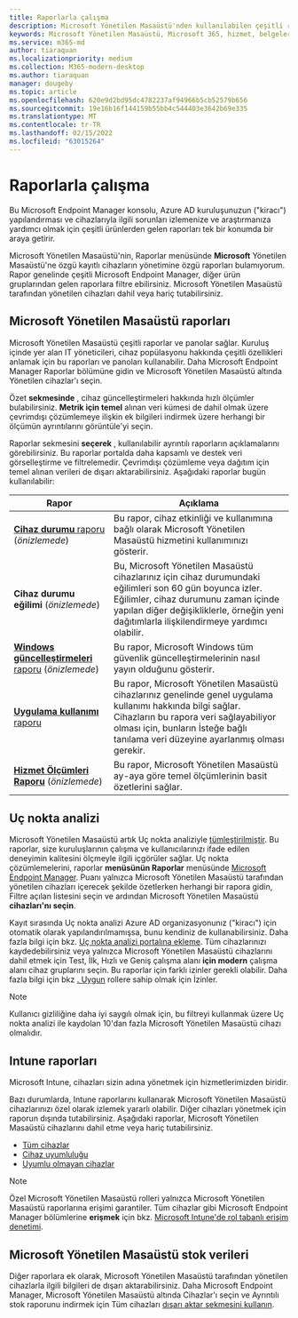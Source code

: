```yaml
---
title: Raporlarla çalışma
description: Microsoft Yönetilen Masaüstü'nden kullanılabilen çeşitli raporlar
keywords: Microsoft Yönetilen Masaüstü, Microsoft 365, hizmet, belgeler
ms.service: m365-md
author: tiaraquan
ms.localizationpriority: medium
ms.collection: M365-modern-desktop
ms.author: tiaraquan
manager: dougeby
ms.topic: article
ms.openlocfilehash: 620e9d2bd95dc4782237af94966b5cb52579b656
ms.sourcegitcommit: 19e16b16f144159b55bb4c544403e3642b69e335
ms.translationtype: MT
ms.contentlocale: tr-TR
ms.lasthandoff: 02/15/2022
ms.locfileid: "63015264"
---
```

# <a name="work-with-reports"></a>Raporlarla çalışma

Bu Microsoft Endpoint Manager konsolu, Azure AD kuruluşunuzun ("kiracı") yapılandırması ve cihazlarıyla ilgili sorunları izlemenize ve araştırmanıza yardımcı olmak için çeşitli ürünlerden gelen raporları tek bir konumda bir araya getirir.

Microsoft Yönetilen Masaüstü'nin, Raporlar menüsünde **Microsoft** Yönetilen Masaüstü'ne özgü kayıtlı cihazların yönetimine özgü raporları bulamıyorum. Rapor genelinde çeşitli Microsoft Endpoint Manager, diğer ürün gruplarından gelen raporlara filtre ebilirsiniz. Microsoft Yönetilen Masaüstü tarafından yönetilen cihazları dahil veya hariç tutabilirsiniz.

## <a name="microsoft-managed-desktop-reports"></a>Microsoft Yönetilen Masaüstü raporları

Microsoft Yönetilen Masaüstü çeşitli raporlar ve panolar sağlar. Kuruluş içinde yer alan IT yöneticileri, cihaz popülasyonu hakkında çeşitli özellikleri anlamak için bu raporları ve panoları kullanabilir. Daha Microsoft Endpoint Manager Raporlar bölümüne gidin ve Microsoft Yönetilen Masaüstü altında Yönetilen cihazlar'ı seçin.

Özet **sekmesinde** , cihaz güncelleştirmeleri hakkında hızlı ölçümler bulabilirsiniz. **Metrik için temel** alınan veri kümesi de dahil olmak üzere çevrimdışı çözümlemeye ilişkin ek bilgileri indirmek üzere herhangi bir ölçümün ayrıntılarını görüntüle'yi seçin.

Raporlar sekmesini **seçerek** , kullanılabilir ayrıntılı raporların açıklamalarını görebilirsiniz. Bu raporlar portalda daha kapsamlı ve destek veri görselleştirme ve filtrelemedir. Çevrimdışı çözümleme veya dağıtım için temel alınan verileri de dışarı aktarabilirsiniz. Aşağıdaki raporlar bugün kullanılabilir:

| Rapor | Açıklama |
| ------ | ------ |
| [**Cihaz durumu** raporu](device-status-report.md) (*önizlemede*) | Bu rapor, cihaz etkinliği ve kullanımına bağlı olarak Microsoft Yönetilen Masaüstü hizmetini kullanımınızı gösterir. |
| **Cihaz durumu eğilimi** (*önizlemede*) | Bu, Microsoft Yönetilen Masaüstü cihazlarınız için cihaz durumundaki eğilimleri son 60 gün boyunca izler. Eğilimler, cihaz durumunu zaman içinde yapılan diğer değişikliklerle, örneğin yeni dağıtımlarla ilişkilendirmeye yardımcı olabilir. |
| [**Windows güncelleştirmeleri** raporu](security-updates-report.md) (*önizlemede*) | Bu rapor, Microsoft Windows tüm güvenlik güncelleştirmelerinin nasıl yayın olduğunu gösterir. |
| [**Uygulama kullanımı** raporu](app-usage-report.md) | Bu rapor, Microsoft Yönetilen Masaüstü cihazlarınız genelinde genel uygulama kullanımı hakkında bilgi sağlar. Cihazların bu rapora veri sağlayabiliyor olması için, bunların İsteğe bağlı tanılama veri düzeyine ayarlanmış olması gerekir. |
| [**Hizmet Ölçümleri Raporu**](service-metrics-report.md) (*önizlemede*) | Bu rapor, Microsoft Yönetilen Masaüstü ay-aya göre temel ölçümlerinin basit özetlerini sağlar. |

## <a name="endpoint-analytics"></a>Uç nokta analizi

Microsoft Yönetilen Masaüstü artık Uç nokta analiziyle [tümleştirilmiştir](/mem/analytics/overview). Bu raporlar, size kuruluşlarının çalışma ve kullanıcılarınızı ifade edilen deneyimin kalitesini ölçmeyle ilgili içgörüler sağlar. Uç nokta çözümlemelerini, raporlar **menüsünün Raporlar** menüsünde [Microsoft Endpoint Manager](https://endpoint.microsoft.com/). Puanı yalnızca Microsoft Yönetilen Masaüstü tarafından yönetilen cihazları içerecek şekilde özetlerken herhangi bir rapora gidin, Filtre açılan listesini  seçin ve ardından Microsoft Yönetilen Masaüstü **cihazları'nı seçin**.

Kayıt sırasında Uç nokta analizi Azure AD organizasyonunız ("kiracı") için otomatik olarak yapılandırılmamışsa, bunu kendiniz de kullanabilirsiniz. Daha fazla bilgi için bkz. [Uç nokta analizi portalına ekleme](/mem/analytics/enroll-intune#bkmk_onboard). Tüm cihazlarınızı kaydedebilirsiniz veya yalnızca Microsoft Yönetilen Masaüstü cihazlarını dahil etmek için Test, İlk, Hızlı ve Geniş çalışma alanı **için modern** çalışma alanı cihaz gruplarını seçin. Bu raporlar için farklı izinler gerekli olabilir. Daha fazla bilgi için bkz [. Uygun](/mem/analytics/overview#permissions) rollere sahip olmak için İzinler.

> [!NOTE]
> Kullanıcı gizliliğine daha iyi saygılı olmak için, bu filtreyi kullanmak üzere Uç nokta analizi ile kaydolan 10'dan fazla Microsoft Yönetilen Masaüstü cihazı olmalıdır.

## <a name="intune-reports"></a>Intune raporları

Microsoft Intune, cihazları sizin adına yönetmek için hizmetlerimizden biridir.

Bazı durumlarda, Intune raporlarını kullanarak Microsoft Yönetilen Masaüstü cihazlarınızı özel olarak izlemek yararlı olabilir. Diğer cihazları yönetmek için raporun dışında tutabilirsiniz. Aşağıdaki raporlar, Microsoft Yönetilen Masaüstü cihazlarını dahil etme veya hariç tutabilirsiniz.

- [Tüm cihazlar](/mem/intune/remote-actions/device-management#get-to-your-devices)
- [Cihaz uyumluluğu](/mem/intune/fundamentals/reports#device-compliance-report-organizational)
- [Uyumlu olmayan cihazlar](/mem/intune/fundamentals/reports#noncompliant-devices-report-operational)

> [!NOTE]
> Özel Microsoft Yönetilen Masaüstü rolleri yalnızca Microsoft Yönetilen Masaüstü raporlarına erişimi garantiler. Tüm cihazlar gibi Microsoft Endpoint Manager bölümlerine **erişmek** için bkz. [Microsoft Intune'de rol tabanlı erişim denetimi](/mem/intune/fundamentals/role-based-access-control).

## <a name="microsoft-managed-desktop-inventory-data"></a>Microsoft Yönetilen Masaüstü stok verileri

Diğer raporlara ek olarak, Microsoft Yönetilen Masaüstü tarafından yönetilen cihazlarla ilgili bilgileri de dışarı aktarabilirsiniz. Daha Microsoft Endpoint Manager, Microsoft Yönetilen Masaüstü altında Cihazlar'ı seçin ve Ayrıntılı stok raporunu indirmek için Tüm  cihazları [dışarı aktar sekmesini kullanın](device-inventory-report.md). 
